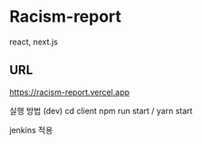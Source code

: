 # Racism-report
react, next.js

## URL
https://racism-report.vercel.app

실행 방법 (dev)
cd client
npm run start / yarn start

jenkins 적용
